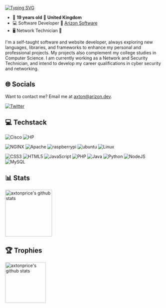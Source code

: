 <!-- <img width="400" src="https://github.com/axtonprice/axtonprice/assets/37771600/69512f03-0068-4c59-a0ec-1409f5c0e43b"> -->

[![Typing SVG](https://readme-typing-svg.demolab.com?font=Fira+Code&weight=700&size=30&duration=3000&pause=1000&color=F7F7F7&background=7E7E7E00&vCenter=true&width=438&height=49&lines=axtonprice)](https://git.io/typing-svg)
- :date: **19 years old** 📍 **United Kingdom**
- :computer: Software Developer :office: <a href="https://github.com/arizon-dev" target="_blank" title="Arizon Software">Arizon Software</a>
- 🖥️ Network Technician :school: 

I'm a self-taught software and website developer, always exploring new languages, libraries, and frameworks to enhance my personal and professional projects. My projects also complement my college studies in Computer Science. 
I am currently working as a Network and Security Technician, and intend to develop my career qualifications in cyber security and networking.

## 🌐 Socials
Want to contact me? Email me at [axton@arizon.dev](mailto:axton@arizon.dev).

[![Twitter](https://img.shields.io/badge/Twitter-%231DA1F2.svg?logo=X&logoColor=white)](https://twitter.com/axtonprice) 

## 💻 Techstack
![Cisco](https://img.shields.io/badge/cisco-%231572B6.svg?style=flat&logo=cisco&logoColor=white&color=1BA0D7) 
![HP](https://img.shields.io/badge/HP-%231572B6.svg?style=flat&logo=hp&logoColor=white&color=0096D6) 

![NGINX](https://img.shields.io/badge/NGINX-%231572B6.svg?style=flat&logo=NGINX&logoColor=white&color=009639) 
![Apache](https://img.shields.io/badge/Apache-%231572B6.svg?style=flat&logo=Apache&logoColor=white&color=009639) 
![raspberrypi](https://img.shields.io/badge/raspberrypi-%E95420.svg?style=flat&logo=raspberrypi&logoColor=white&color=A22846) 
![ubuntu](https://img.shields.io/badge/ubuntu-%231572B6.svg?style=flat&logo=ubuntu&logoColor=white&color=E95420) 
![Linux](https://img.shields.io/badge/Linux-FCC624?style=flat&logo=linux&logoColor=black)

![CSS3](https://img.shields.io/badge/css3-%231572B6.svg?style=flat&logo=css3&logoColor=white) 
![HTML5](https://img.shields.io/badge/html5-%23E34F26.svg?style=flat&logo=html5&logoColor=white) 
![JavaScript](https://img.shields.io/badge/javascript-%23323330.svg?style=flat&logo=javascript&logoColor=%23F7DF1E) 
![PHP](https://img.shields.io/badge/php-%23777BB4.svg?style=flat&logo=php&logoColor=white) 
![Java](https://img.shields.io/badge/oracle-3670A0?style=flat&logo=jar&logoColor=ffdd54) 
![Python](https://img.shields.io/badge/python-3670A0?style=flat&logo=python&logoColor=ffdd54) 
![NodeJS](https://img.shields.io/badge/node.js-6DA55F?style=flat&logo=node.js&logoColor=white) 
![MySQL](https://img.shields.io/badge/mysql-%2300f.svg?style=flat&logo=mysql&logoColor=white) 

## 📊 Stats
<a href="https://github.com/axtonprice?tab=repositories">
  <img height="150px" src="https://github-readme-stats.vercel.app/api?username=axtonprice&show_icons=true&count_private=true&include_all_commits=true&line_height=21&cache_seconds=1800&theme=algolia" alt="axtonprice's github stats" />
</a>

## 🏆 Trophies
<a href="https://github.com/axtonprice?tab=achievements">
  <img height="130px" src="https://github-profile-trophy.vercel.app/?username=axtonprice&theme=flat&no-frame=false&no-bg=false&margin-w=4" alt="axtonprice's github stats" />
</a>

<!--
## 💰 Support
[![Patreon](https://img.shields.io/badge/Patreon-ee6352?style=for-the-badge&logo=patreon&logoColor=black)](https://www.patreon.com/axtonprice/) 
[![Sponsor](https://img.shields.io/badge/sponsor-30363D?style=for-the-badge&logo=GitHub-Sponsors&logoColor=#EA4AAA)](https://github.com/sponsors/axtonprice) 
-->
